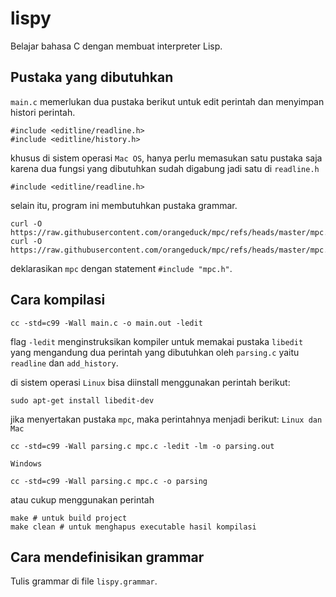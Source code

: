 # lispy
Belajar bahasa C dengan membuat interpreter Lisp.

## Pustaka yang dibutuhkan
`main.c` memerlukan dua pustaka berikut untuk edit perintah dan menyimpan histori perintah.

```
#include <editline/readline.h>
#include <editline/history.h>
```

khusus di sistem operasi `Mac OS`, hanya perlu memasukan satu pustaka saja karena dua fungsi yang dibutuhkan sudah digabung jadi satu di `readline.h`

```
#include <editline/readline.h>
```

selain itu, program ini membutuhkan pustaka grammar.
```
curl -O https://raw.githubusercontent.com/orangeduck/mpc/refs/heads/master/mpc.h
curl -O https://raw.githubusercontent.com/orangeduck/mpc/refs/heads/master/mpc.c
```

deklarasikan `mpc` dengan statement `#include "mpc.h"`.

## Cara kompilasi
```
cc -std=c99 -Wall main.c -o main.out -ledit
```
flag `-ledit` menginstruksikan kompiler untuk memakai pustaka `libedit` yang mengandung dua perintah yang dibutuhkan oleh `parsing.c` yaitu `readline` dan `add_history`.

di sistem operasi `Linux` bisa diinstall menggunakan perintah berikut:
```
sudo apt-get install libedit-dev
```

jika menyertakan pustaka `mpc`, maka perintahnya menjadi berikut:
`Linux dan Mac`
```
cc -std=c99 -Wall parsing.c mpc.c -ledit -lm -o parsing.out
```

`Windows`
```
cc -std=c99 -Wall parsing.c mpc.c -o parsing
```

atau cukup menggunakan perintah
```
make # untuk build project
make clean # untuk menghapus executable hasil kompilasi
```

## Cara mendefinisikan grammar
Tulis grammar di file `lispy.grammar`. 